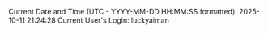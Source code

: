 Current Date and Time (UTC - YYYY-MM-DD HH:MM:SS formatted): 2025-10-11 21:24:28
Current User's Login: luckyaiman
